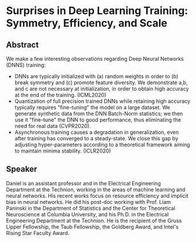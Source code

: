 # Surprises in Deep Learning Training: Symmetry, Efficiency, and Scale 

## Abstract
We make a few interesting observations regarding Deep Neural Networks (DNNS) training:
* DNNs are typically initialized with (a) random weights in order to (b) break symmetry and (c) promote feature diversity.  We demonstrate a,b, and c are not necessary at initialization, in order to obtain high accuracy at the end of the training. (ICML2020)  
* Quantization of full precision trained DNNs while retaining high accuracy typically requires "fine-tuning" the model on a large dataset. We generate synthetic data from the DNN Batch-Norm statistics; we then use it "fine-tune" the DNN to good performance, thus eliminating the need for real data (CVPR2020).
* Asynchronous training causes a degradation in generalization, even after training has converged to a steady-state. We close this gap by adjusting hyper-parameters according to a theoretical framework aiming to maintain minima stability. (ICLR2020)

## Speaker
Daniel is an assistant professor and in the Electrical Engineering Department at the Technion, working in the areas of machine learning and neural networks.  His recent works focus on resource efficiency and implicit bias in neural networks. He did his post-doc working with Prof. Liam Paninski in the Department of Statistics and the Center for Theoretical Neuroscience at Columbia University, and his Ph.D. in the Electrical Engineering Department at the Technion. He is the recipient of the Gruss Lipper Fellowship, the Taub Fellowship, the Goldberg Award, and Intel's Rising Star Faculty Award.

